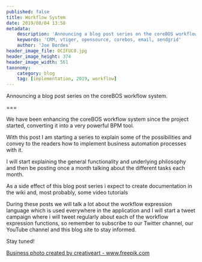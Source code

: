 ```yaml
---
published: false
title: Workflow System
date: 2019/08/04 13:58
metadata:
    description: 'Announcing a blog post series on the coreBOS workflow system.'
    keywords: 'CRM, vtiger, opensource, corebos, email, sendgrid'
    author: 'Joe Bordes'
header_image_file: OCIFUC0.jpg
header_image_height: 374
header_image_width: 561
taxonomy:
    category: blog
    tag: [implementation, 2019, workflow]
---
```


Announcing a blog post series on the coreBOS workflow system.

===

We have been enhancing the coreBOS workflow system since the project started, converting it into a very powerful BPM tool.

With this post I am starting a series to explain some of the possibilities and convey to the readers how to implement business automation processes with it.

I will start explaining the general functionality and underlying philosophy and then be posting once a month talking about the different tasks each month.

As a side effect of this blog post series i expect to create documentation in the wiki and, most probably, some video tutorials

During these posts we will talk a lot about the workflow expression language which is used everywhere in the application and I will start a tweet campaign where i will tweet regularly about each of the workflow expression functions, so remember to subscribe to our Twitter channel, our YouTube channel and this blog site to stay informed.

Stay tuned!

<a href="https://www.freepik.com/free-photos-vectors/business">Business photo created by creativeart - www.freepik.com</a>